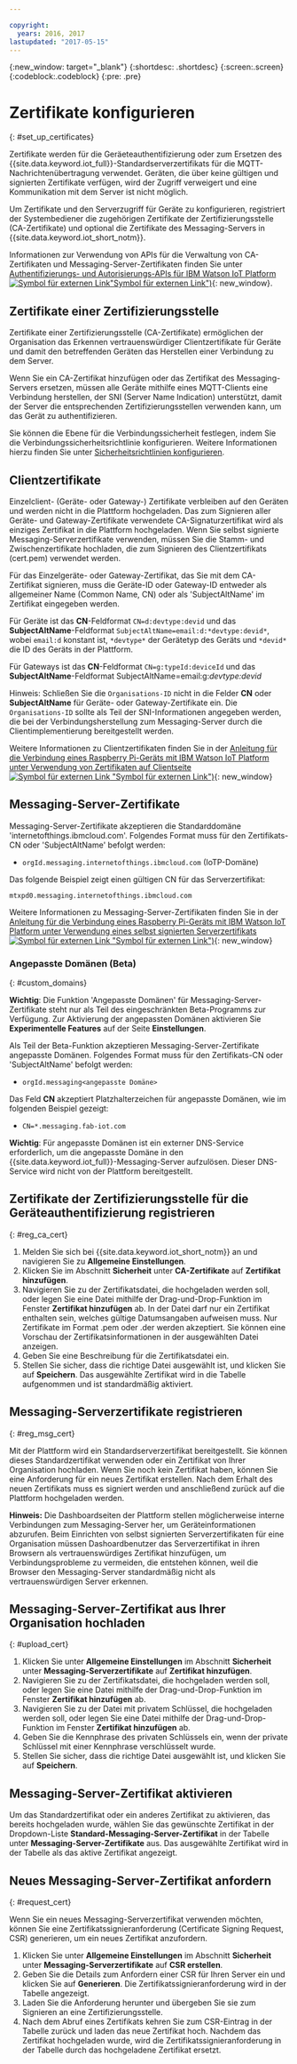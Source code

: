 ```yaml
---

copyright:
  years: 2016, 2017
lastupdated: "2017-05-15"
---
```


{:new_window: target="\_blank"}
{:shortdesc: .shortdesc}
{:screen:.screen}
{:codeblock:.codeblock}
{:pre: .pre}

# Zertifikate konfigurieren
{: #set_up_certificates}

Zertifikate werden für die Geräeteauthentifizierung oder zum Ersetzen des {{site.data.keyword.iot_full}}-Standardserverzertifikats für die MQTT-Nachrichtenübertragung verwendet. Geräten, die über keine gültigen und signierten Zertifikate verfügen, wird der Zugriff verweigert und eine Kommunikation mit dem Server ist nicht möglich.

Um Zertifikate und den Serverzugriff für Geräte zu konfigurieren, registriert der Systembediener die zugehörigen Zertifikate der Zertifizierungsstelle (CA-Zertifikate) und optional die Zertifikate des Messaging-Servers in {{site.data.keyword.iot_short_notm}}.

Informationen zur Verwendung von APIs für die Verwaltung von CA-Zertifikaten und Messaging-Server-Zertifikaten finden Sie unter [Authentifizierungs- und Autorisierungs-APIs für IBM Watson IoT Platform ![Symbol für externen Link](../../../../icons/launch-glyph.svg)"Symbol für externen Link")](https://docs.internetofthings.ibmcloud.com/apis/swagger/v0002/security.html){: new_window}.

## Zertifikate einer Zertifizierungsstelle
Zertifikate einer Zertifizierungsstelle (CA-Zertifikate) ermöglichen der Organisation das Erkennen vertrauenswürdiger Clientzertifikate für Geräte und damit den betreffenden Geräten das Herstellen einer Verbindung zu dem Server.

Wenn Sie ein CA-Zertifikat hinzufügen oder das Zertifikat des Messaging-Servers ersetzen, müssen alle Geräte mithilfe eines MQTT-Clients eine Verbindung herstellen, der SNI (Server Name Indication) unterstützt, damit der Server die entsprechenden Zertifizierungsstellen verwenden kann, um das Gerät zu authentifizieren.

Sie können die Ebene für die Verbindungssicherheit festlegen, indem Sie die Verbindungssicherheitsrichtlinie konfigurieren. Weitere Informationen hierzu finden Sie unter [Sicherheitsrichtlinien konfigurieren](set_up_policies.html).

## Clientzertifikate

Einzelclient- (Geräte- oder Gateway-) Zertifikate verbleiben auf den Geräten und werden nicht in die Plattform hochgeladen. Das zum Signieren aller Geräte- und Gateway-Zertifikate verwendete CA-Signaturzertifikat wird als einziges Zertifikat in die Plattform hochgeladen. Wenn Sie selbst signierte Messaging-Serverzertifikate verwenden, müssen Sie die Stamm- und Zwischenzertifikate hochladen, die zum Signieren des Clientzertifikats (cert.pem) verwendet werden.

Für das Einzelgeräte- oder Gateway-Zertifikat, das Sie mit dem CA-Zertifikat signieren, muss die Geräte-ID oder Gateway-ID entweder als allgemeiner Name (Common Name, CN) oder als 'SubjectAltName' im Zertifikat eingegeben werden.

Für Geräte ist das **CN**-Feldformat `CN=d:devtype:devid` und das **SubjectAltName**-Feldformat `SubjectAltName=email:d:*devtype:devid*`, wobei `email:d` konstant ist, `*devtype*` der Gerätetyp des Geräts und `*devid*` die ID des Geräts in der Plattform.

Für Gateways ist das **CN**-Feldformat `CN=g:typeId:deviceId` und das **SubjectAltName**-Feldformat SubjectAltName=email:g:*devtype:devid*

Hinweis: Schließen Sie die `Organisations-ID` nicht in die Felder **CN** oder **SubjectAltName** für Geräte- oder Gateway-Zertifikate ein. Die `Organisations-ID` sollte als Teil der SNI-Informationen angegeben werden, die bei der Verbindungsherstellung zum Messaging-Server durch die Clientimplementierung bereitgestellt werden.

Weitere Informationen zu Clientzertifikaten finden Sie in der [Anleitung für die Verbindung eines Raspberry Pi-Geräts mit IBM Watson IoT Platform unter Verwendung von Zertifikaten auf Clientseite ![Symbol für externen Link](../../../../icons/launch-glyph.svg) "Symbol für externen Link")](https://developer.ibm.com/recipes/tutorials/connect-raspberry-pi-to-ibm-watson-iot-platform-using-client-side-certificates/){: new_window}

## Messaging-Server-Zertifikate

Messaging-Server-Zertifikate akzeptieren die Standarddomäne 'internetofthings.ibmcloud.com'. Folgendes Format muss für den Zertifikats-CN oder 'SubjectAltName' befolgt werden:

- `orgId.messaging.internetofthings.ibmcloud.com` (IoTP-Domäne)

Das folgende Beispiel zeigt einen gültigen CN für das Serverzertifikat:

`mtxpd0.messaging.internetofthings.ibmcloud.com`

Weitere Informationen zu Messaging-Server-Zertifikaten finden Sie in der [Anleitung für die Verbindung eines Raspberry Pi-Geräts mit IBM Watson IoT Platform unter Verwendung eines selbst signierten Serverzertifikats ![Symbol für externen Link](../../../../icons/launch-glyph.svg) "Symbol für externen Link")](https://developer.ibm.com/recipes/tutorials/connect-raspberry-pi-to-ibm-watson-iot-platform-using-selfsigned-server-certificate/){: new_window}

### Angepasste Domänen (Beta)
{: #custom_domains}

**Wichtig**: Die Funktion 'Angepasste Domänen' für Messaging-Server-Zertifikate steht nur als Teil des eingeschränkten Beta-Programms zur Verfügung. Zur Aktivierung der angepassten Domänen aktivieren Sie **Experimentelle Features** auf der Seite **Einstellungen**.

Als Teil der Beta-Funktion akzeptieren Messaging-Server-Zertifikate angepasste Domänen. Folgendes Format muss für den Zertifikats-CN oder 'SubjectAltName' befolgt werden:

- `orgId.messaging<angepasste Domäne>`

Das Feld **CN** akzeptiert Platzhalterzeichen für angepasste Domänen, wie im folgenden Beispiel gezeigt:

- `CN=*.messaging.fab-iot.com`

**Wichtig**: Für angepasste Domänen ist ein externer DNS-Service erforderlich, um die angepasste Domäne in den {{site.data.keyword.iot_full}}-Messaging-Server aufzulösen. Dieser DNS-Service wird nicht von der Plattform bereitgestellt.

## Zertifikate der Zertifizierungsstelle für die Geräteauthentifizierung registrieren
{: #reg_ca_cert}

1. Melden Sie sich bei {{site.data.keyword.iot_short_notm}} an und navigieren Sie zu **Allgemeine Einstellungen**.
2. Klicken Sie im Abschnitt **Sicherheit** unter **CA-Zertifikate** auf **Zertifikat hinzufügen**.
3. Navigieren Sie zu der Zertifikatsdatei, die hochgeladen werden soll, oder legen Sie eine Datei mithilfe der Drag-und-Drop-Funktion im Fenster **Zertifikat hinzufügen** ab. In der Datei darf nur ein Zertifikat enthalten sein, welches gültige Datumsangaben aufweisen muss. Nur Zertifikate im Format .pem oder .der werden akzeptiert. Sie können eine Vorschau der Zertifikatsinformationen in der ausgewählten Datei anzeigen.
4. Geben Sie eine Beschreibung für die Zertifikatsdatei ein.
5. Stellen Sie sicher, dass die richtige Datei ausgewählt ist, und klicken Sie auf **Speichern**. Das ausgewählte Zertifikat wird in die Tabelle aufgenommen und ist standardmäßig aktiviert.

## Messaging-Serverzertifikate registrieren
{: #reg_msg_cert}

Mit der Plattform wird ein Standardserverzertifikat bereitgestellt. Sie können dieses Standardzertifikat verwenden oder ein Zertifikat von Ihrer Organisation hochladen. Wenn Sie noch kein Zertifikat haben, können Sie eine Anforderung für ein neues Zertifikat erstellen. Nach dem Erhalt des neuen Zertifikats muss es signiert werden und anschließend zurück auf die Plattform hochgeladen werden.

**Hinweis:** Die Dashboardseiten der Plattform stellen möglicherweise interne Verbindungen zum Messaging-Server her, um Geräteinformationen abzurufen. Beim Einrichten von selbst signierten Serverzertifikaten für eine Organisation müssen Dashoardbenutzer das Serverzertifikat in ihren Browsern als vertrauenswürdiges Zertifikat hinzufügen, um Verbindungsprobleme zu vermeiden, die entstehen können, weil die Browser den Messaging-Server standardmäßig nicht als vertrauenswürdigen Server erkennen.

## Messaging-Server-Zertifikat aus Ihrer Organisation hochladen
{: #upload_cert}
1. Klicken Sie unter **Allgemeine Einstellungen** im Abschnitt **Sicherheit** unter **Messaging-Serverzertifikate** auf **Zertifikat hinzufügen**.
2. Navigieren Sie zu der Zertifikatsdatei, die hochgeladen werden soll, oder legen Sie eine Datei mithilfe der Drag-und-Drop-Funktion im Fenster **Zertifikat hinzufügen** ab. 
3. Navigieren Sie zu der Datei mit privatem Schlüssel, die hochgeladen werden soll, oder legen Sie eine Datei mithilfe der Drag-und-Drop-Funktion im Fenster **Zertifikat hinzufügen** ab. 
4. Geben Sie die Kennphrase des privaten Schlüssels ein, wenn der private Schlüssel mit einer Kennphrase verschlüsselt wurde.
5. Stellen Sie sicher, dass die richtige Datei ausgewählt ist, und klicken Sie auf **Speichern**.

## Messaging-Server-Zertifikat aktivieren

Um das Standardzertifikat oder ein anderes Zertifikat zu aktivieren, das bereits hochgeladen wurde, wählen Sie das gewünschte Zertifikat in der Dropdown-Liste **Standard-Messaging-Server-Zertifikat** in der Tabelle unter **Messaging-Server-Zertifikate** aus. Das ausgewählte Zertifikat wird in der Tabelle als das aktive Zertifikat angezeigt.

## Neues Messaging-Server-Zertifikat anfordern
{: #request_cert}

Wenn Sie ein neues Messaging-Serverzertifikat verwenden möchten, können Sie eine Zertifikatssignieranforderung (Certificate Signing Request, CSR) generieren, um ein neues Zertifikat anzufordern.

1. Klicken Sie unter **Allgemeine Einstellungen** im Abschnitt **Sicherheit** unter **Messaging-Serverzertifikate** auf **CSR erstellen**.
2. Geben Sie die Details zum Anfordern einer CSR für Ihren Server ein und klicken Sie auf **Generieren**. Die Zertifikatssignieranforderung wird in der Tabelle angezeigt.
3. Laden Sie die Anforderung herunter und übergeben Sie sie zum Signieren an eine Zertifizierungsstelle.
4. Nach dem Abruf eines Zertifikats kehren Sie zum CSR-Eintrag in der Tabelle zurück und laden das neue Zertifikat hoch. Nachdem das Zertifikat hochgeladen wurde, wird die Zertifikatssignieranforderung in der Tabelle durch das hochgeladene Zertifikat ersetzt.
